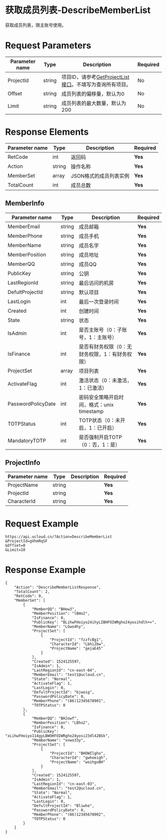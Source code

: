 # 获取成员列表-DescribeMemberList

获取成员列表，限主账号使用。

# Request Parameters
|Parameter name|Type|Description|Required|
|---|---|---|---|
|ProjectId|string|项目ID，请参考[GetProjectList接口](../summary/get_project_list.html)。不填写为查询所有项目。|No|
|Offset|string|成员列表的偏移量，默认为0|No|
|Limit|string|成员列表的最大数量，默认为200|No|

# Response Elements
|Parameter name|Type|Description|Required|
|---|---|---|---|
|RetCode|int|返回码|**Yes**|
|Action|string|操作名称|**Yes**|
|MemberSet|array|JSON格式的成员列表实例|**Yes**|
|TotalCount|int|成员总数|**Yes**|

## MemberInfo
|Parameter name|Type|Description|Required|
|---|---|---|---|
|MemberEmail|string|成员邮箱|**Yes**|
|MemberPhone|string|成员手机|**Yes**|
|MemberName|string|成员名字|**Yes**|
|MemberPosition|string|成员地址|**Yes**|
|MemberQQ|string|成员QQ|**Yes**|
|PublicKey|string|公钥|**Yes**|
|LastRegionId|string|最后访问的机房|**Yes**|
|DefultProjectId|string|默认项目|**Yes**|
|LastLogin|int|最后一次登录时间|**Yes**|
|Created|int|创建时间|**Yes**|
|State|string|状态|**Yes**|
|IsAdmin|int|是否主账号（0：子账号，1：主账号）|**Yes**|
|IsFinance|int|是否有财务权限（0：无财务权限，1：有财务权限）|**Yes**|
|ProjectSet|array|项目列表|**Yes**|
|ActivateFlag|int|激活状态（0：未激活，1：已激活）|**Yes**|
|PasswordPolicyDate|int|密码安全策略开启时间，格式：unix timestamp|**Yes**|
|TOTPStatus|int|TOTP状态（0：未开启，1：已开启）|**Yes**|
|MandatoryTOTP|int|是否强制开启TOTP （0：否，1：是）|**Yes**|

## ProjectInfo
|Parameter name|Type|Description|Required|
|---|---|---|---|
|ProjectName|string||**Yes**|
|ProjectId|string||**Yes**|
|CharacterId|string||**Yes**|

# Request Example
```
https://api.ucloud.cn/?Action=DescribeMemberList
&ProjectId=gVhmRqSF
&Offset=0
&Limit=10
```

# Response Example
```
{
    "Action": "DescribeMemberListResponse", 
    "TotalCount": 2, 
    "RetCode": 0, 
    "MemberSet": [
        {
            "MemberQQ": "BHow3", 
            "MemberPosition": "lBHo2", 
            "IsFinance": 0, 
            "PublicKey": "BLihwFHoiyo24ihyLIBHFOIWRgho24yosihdlh+=", 
            "MemberName": "LGwo4hy", 
            "ProjectSet": [
                {
                    "ProjectId": "fzzfcBg1", 
                    "CharacterId": "Lbhi2bw", 
                    "ProjectName": "gejaE45"
                }
            ], 
            "Created": 1524125597, 
            "IsAdmin": 1, 
            "LastRegionId": "cn-east-04", 
            "MemberEmail": "test1@ucloud.cn", 
            "State": "Normal", 
            "ActivateFlag": 1, 
            "LastLogin": 0, 
            "DefultProjectId": "bjwoig", 
            "PasswordPolicyDate": 0, 
            "MemberPhone": "(86)12345678901", 
            "TOTPStatus": 0
        }, 
        {
            "MemberQQ": "BHJowf", 
            "MemberPosition": "LBho2", 
            "IsFinance": 0, 
            "PublicKey": "xLihwFHoiyo114gyLBWOHFOIWRgho24yosi23dl42BSk", 
            "MemberName": "xnwo33y", 
            "ProjectSet": [
                {
                    "ProjectId": "BHOWIlgho", 
                    "CharacterId": "gwhoeigh", 
                    "ProjectName": "woihgoBH"
                }
            ], 
            "Created": 1524125597, 
            "IsAdmin": 1, 
            "LastRegionId": "cn-east-03", 
            "MemberEmail": "test2@ucloud.cn", 
            "State": "Normal", 
            "ActivateFlag": 1, 
            "LastLogin": 0, 
            "DefultProjectId": "Bliwhe", 
            "PasswordPolicyDate": 0, 
            "MemberPhone": "(86)12345678902", 
            "TOTPStatus": 0
        }
    ]
}
```

